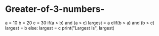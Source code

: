# Greater-of-3-numbers-
a = 10 b = 20 c = 30 if(a > b) and (a > c) largest = a elif(b > a) and (b > c) largest = b else: largest = c print("Largest Is", largest)
